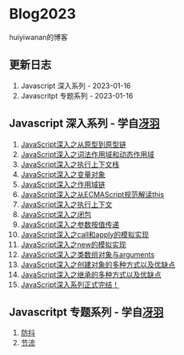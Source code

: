 # Blog2023
huiyiwanan的博客

## 更新日志
1. Javascript 深入系列 - 2023-01-16
2. Javascritpt 专题系列 - 2023-01-16

## Javascript 深入系列 - 学自[冴羽](https://github.com/mqyqingfeng/Blog)
1. [JavaScript深入之从原型到原型链](https://github.com/huiyiwanan/Blog2023/issues/1)
2. [JavaScript深入之词法作用域和动态作用域](https://github.com/huiyiwanan/Blog2023/issues/2)
3. [JavaScript深入之执行上下文栈](https://github.com/huiyiwanan/Blog2023/issues/3)
4. [JavaScript深入之变量对象](https://github.com/huiyiwanan/Blog2023/issues/4)
5. [JavaScript深入之作用域链](https://github.com/huiyiwanan/Blog2023/issues/5)
6. [JavaScript深入之从ECMAScript规范解读this](https://github.com/huiyiwanan/Blog2023/issues/6)
7. [JavaScript深入之执行上下文](https://github.com/huiyiwanan/Blog2023/issues/7)
8. [JavaScript深入之闭包](https://github.com/huiyiwanan/Blog2023/issues/8)
9. [JavaScript深入之参数按值传递](https://github.com/huiyiwanan/Blog2023/issues/9)
10. [JavaScript深入之call和apply的模拟实现](https://github.com/huiyiwanan/Blog2023/issues/10)
11. [JavaScript深入之new的模拟实现](https://github.com/huiyiwanan/Blog2023/issues/11)
12. [JavaScript深入之类数组对象与arguments](https://github.com/huiyiwanan/Blog2023/issues/12)
13. [JavaScript深入之创建对象的多种方式以及优缺点](https://github.com/huiyiwanan/Blog2023/issues/13)
14. [JavaScript深入之继承的多种方式以及优缺点](https://github.com/huiyiwanan/Blog2023/issues/14)
15. [JavaScript深入系列正式完结！](https://github.com/huiyiwanan/Blog2023/issues/15)

## Javascritpt 专题系列 - 学自[冴羽](https://github.com/mqyqingfeng/Blog)
1. [防抖](https://github.com/mqyqingfeng/Blog/issues/17)
2. [节流](https://github.com/mqyqingfeng/Blog/issues/17)
